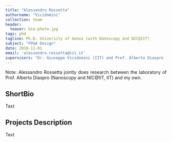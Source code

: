 ```yaml
---
title: "Alessandro Rossetta"
authorname: "Vicidomini"
collection: team
header:
  teaser: bio-photo.jpg
tags: phd
tagline: Ph.D. University of Genoa (with Nanoscopy and NIC@IIT)
subject: "FPGA Design"
date: 2018-11-01
email: 'alessandro.rossetta@iit.it'
supervisors: "Dr. Giuseppe Vicidomini (IIT) and Prof. Alberto Diaspro (IIT)"
---
```


<p align= "justify">
Note: Alessandro Rossetta jointly does research between the laboratory of Prof. Alberto Diaspro (Nanoscopy and NIC@IIT, IIT) and my own.

<h2>ShortBio</h2>
Text

<h2>Projects Description</h2>
Text

<!---{% include author-research-themes.html %}--->
<!---{% include team-member-collaborators.html %}--->
<!---{% include publication-list.html %}--->
